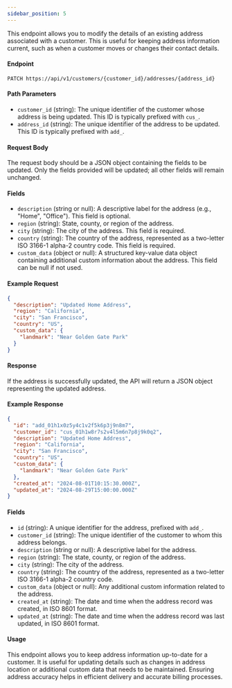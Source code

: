 ```yaml
---
sidebar_position: 5
---
```


This endpoint allows you to modify the details of an existing address associated with a customer. This is useful for keeping address information current, such as when a customer moves or changes their contact details.

#### Endpoint

```
PATCH https://api/v1/customers/{customer_id}/addresses/{address_id}
```

#### Path Parameters

- `customer_id` (string): The unique identifier of the customer whose address is being updated. This ID is typically prefixed with `cus_`.
- `address_id` (string): The unique identifier of the address to be updated. This ID is typically prefixed with `add_`.

#### Request Body

The request body should be a JSON object containing the fields to be updated. Only the fields provided will be updated; all other fields will remain unchanged.

#### Fields

- `description` (string or null): A descriptive label for the address (e.g., "Home", "Office"). This field is optional.
- `region` (string): State, county, or region of the address.
- `city` (string): The city of the address. This field is required.
- `country` (string): The country of the address, represented as a two-letter ISO 3166-1 alpha-2 country code. This field is required.
- `custom_data` (object or null): A structured key-value data object containing additional custom information about the address. This field can be null if not used.

#### Example Request

```json
{
  "description": "Updated Home Address",
  "region": "California",
  "city": "San Francisco",
  "country": "US",
  "custom_data": {
    "landmark": "Near Golden Gate Park"
  }
}
```

#### Response

If the address is successfully updated, the API will return a JSON object representing the updated address.

#### Example Response

```json
{
  "id": "add_01h1x0z5y4c1v2f5k6p3j9n8m7",
  "customer_id": "cus_01h1w8r7s2v4l5m6n7p8j9k0q2",
  "description": "Updated Home Address",
  "region": "California",
  "city": "San Francisco",
  "country": "US",
  "custom_data": {
    "landmark": "Near Golden Gate Park"
  },
  "created_at": "2024-08-01T10:15:30.000Z",
  "updated_at": "2024-08-29T15:00:00.000Z"
}
```

#### Fields

- `id` (string): A unique identifier for the address, prefixed with `add_`.
- `customer_id` (string): The unique identifier of the customer to whom this address belongs.
- `description` (string or null): A descriptive label for the address.
- `region` (string): The state, county, or region of the address.
- `city` (string): The city of the address.
- `country` (string): The country of the address, represented as a two-letter ISO 3166-1 alpha-2 country code.
- `custom_data` (object or null): Any additional custom information related to the address.
- `created_at` (string): The date and time when the address record was created, in ISO 8601 format.
- `updated_at` (string): The date and time when the address record was last updated, in ISO 8601 format.

#### Usage

This endpoint allows you to keep address information up-to-date for a customer. It is useful for updating details such as changes in address location or additional custom data that needs to be maintained. Ensuring address accuracy helps in efficient delivery and accurate billing processes.
